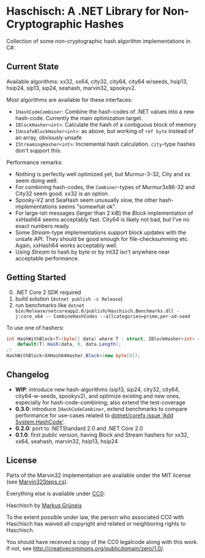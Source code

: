 # Haschisch: A .NET Library for Non-Cryptographic Hashes

Collection of some non-cryptographic hash algorithm implementations in C#.



## Current State

Available algorithms: xx32, xx64, city32, city64, city64 w/seeds, hsip13, hsip24, sip13, sip24, seahash, marvin32, spookyv2.

Most algorithms are available for these interfaces:

* `IHashCodeCombiner`: Combine the hash-codes of .NET values into a new hash-code.  Currently the main optimization target.
* `IBlockHasher<int>`: Calculate the hash of a contiguous block of memory
* `IUnsafeBlockHasher<int>`: as above, but working of `ref byte` instead of an array, obviously unsafe
* `IStreamingHasher<int>`: Incremental hash calculation.  `city`-type hashes don't support this.

Performance remarks:

* Nothing is perfectly well optimized yet, but Murmur-3-32, City and xx seem doing well.
* For combining hash-codes, the `Combiner`-types of Murmur3x86-32 and City32 seem good.  xx32 is an option.
* Spooky-V2 and SeaHash seem unusually slow, the other hash-implementations seems "somewhat ok".
* For large-ish messages (larger than 2 kiB) the _Block_ implementation of xxHash64 seems acceptably fast.  City64 is likely not bad, but I've no exact numbers ready.
* Some _Stream_-type implementations support block updates with the unsafe API.  They should be good enough for file-checksumming etc.  Again, xxHash64 works acceptably well.
* Using _Stream_ to hash by byte or by int32 isn't anywhere near acceptable performance.



## Getting Started

0. .NET Core 2 SDK required
1. build solution (`dotnet publish -c Release`)
2. run benchmarks like `dotnet bin/Release/netcoreapp2.0/publish/Haschisch.Benchmarks.dll -j:core_x64 -- CombineHashCodes --allcategories=prime,per-ad-seed`

To use one of hashers:

```cs
int HashWithBlock<T>(byte[] data) where T : struct, IBlockHasher<int> =>
    default(T).Hash(data, 0, data.Length);
// ...
HashWithBlock<XXHash64Hasher.Block>(new byte[0]);
```



## Changelog

* **WIP**: introduce new hash-algorithms (sip13, sip24, city32, city64, city64-w-seeds, spookyv2), and optimize existing and new ones, especially for hash-code-combining; also extend the test-coverage
* **0.3.0**: introduce `IHashCodeCombiner`, extend benchmarks to compare performance for use-cases related to [dotnet/corefx issue 'Add System.HashCode'](https://github.com/dotnet/corefx/issues/14354).
* **0.2.0**: port to .NETStandard 2.0 and .NET Core 2.0
* **0.1.0**: first public version, having Block and Stream hashers for xx32, xx64, seahash, marvin32, hsip13, hsip24



## License

Parts of the Marvin32 implementation are available under the
MIT license (see [Marvin32Steps.cs](Haschisch/Hashers/Marvin32Steps.cs)).

Everything else is available under [CC0](LICENSE):

Haschisch by [Markus Grüneis](mailto:gimpf@gimpf.org)

To the extent possible under law, the person who associated CC0 with
Haschisch has waived all copyright and related or neighboring rights
to Haschisch.

You should have received a copy of the CC0 legalcode along with this
work. If not, see <http://creativecommons.org/publicdomain/zero/1.0/>.
